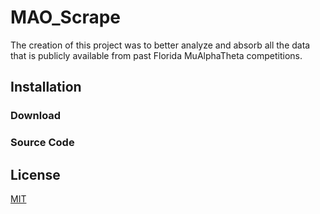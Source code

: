 # MAO_Scrape
The creation of this project was to better analyze and absorb all the data that is publicly available from past Florida MuAlphaTheta competitions.
## Installation
### Download
### Source Code
## License
[MIT](https://choosealicense.com/licenses/mit/)
